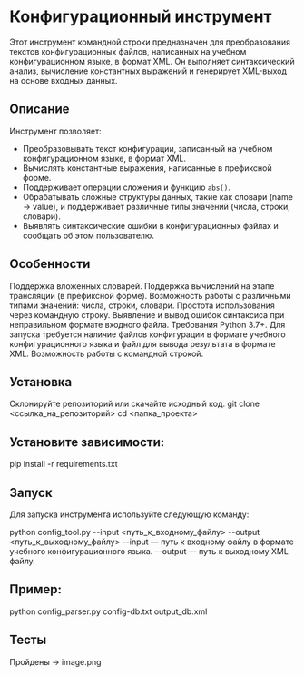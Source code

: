 # Конфигурационный инструмент

Этот инструмент командной строки предназначен для преобразования текстов конфигурационных файлов, написанных на учебном конфигурационном языке, в формат XML. Он выполняет синтаксический анализ, вычисление константных выражений и генерирует XML-выход на основе входных данных.

## Описание

Инструмент позволяет:

- Преобразовывать текст конфигурации, записанный на учебном конфигурационном языке, в формат XML.
- Вычислять константные выражения, написанные в префиксной форме.
- Поддерживает операции сложения и функцию `abs()`.
- Обрабатывать сложные структуры данных, такие как словари (name -> value), и поддерживает различные типы значений (числа, строки, словари).
- Выявлять синтаксические ошибки в конфигурационных файлах и сообщать об этом пользователю.

## Особенности
Поддержка вложенных словарей.
Поддержка вычислений на этапе трансляции (в префиксной форме).
Возможность работы с различными типами значений: числа, строки, словари.
Простота использования через командную строку.
Выявление и вывод ошибок синтаксиса при неправильном формате входного файла.
Требования
Python 3.7+.
Для запуска требуется наличие файлов конфигурации в формате учебного конфигурационного языка и файл для вывода результата в формате XML.
Возможность работы с командной строкой.
## Установка
Склонируйте репозиторий или скачайте исходный код.
git clone <ссылка_на_репозиторий>
cd <папка_проекта>
## Установите зависимости:
pip install -r requirements.txt
## Запуск
Для запуска инструмента используйте следующую команду:

python config_tool.py --input <путь_к_входному_файлу> --output <путь_к_выходному_файлу>
--input — путь к входному файлу в формате учебного конфигурационного языка.
--output — путь к выходному XML файлу.
## Пример:
python config_parser.py config-db.txt output_db.xml
## Тесты
Пройдены -> image.png
